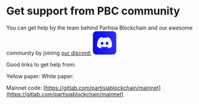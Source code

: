 # Get support from PBC community

You can get help by the team behind Partisia Blockchain and our awesome community by joining [our discord:](https://discord.com/invite/5HX7j9xFS7) 
        <a target="_blank" href="https://discord.com/invite/5HX7j9xFS7">
          <svg width="64" height="64" viewBox="0 0 29 28" fill="none" xmlns="http://www.w3.org/2000/svg">
            <rect x="0.399994" width="28" height="28" rx="4" fill="url(#paint0_linear_410_3160)" />
            <path
              d="M20.6378 8.13731C19.4905 7.6109 18.2602 7.22306 16.9739 7.00093C16.9505 6.99664 16.9271 7.00736 16.915 7.02879C16.7568 7.3102 16.5815 7.67732 16.4588 7.96588C15.0753 7.75875 13.6989 7.75875 12.3437 7.96588C12.221 7.67091 12.0394 7.3102 11.8804 7.02879C11.8684 7.00807 11.845 6.99736 11.8215 7.00093C10.5359 7.22235 9.30566 7.61019 8.1577 8.13731C8.14776 8.14159 8.13924 8.14874 8.13359 8.15802C5.80004 11.6443 5.16078 15.0449 5.47438 18.4033C5.4758 18.4197 5.48502 18.4354 5.49779 18.4454C7.0374 19.5761 8.52877 20.2625 9.99245 20.7175C10.0159 20.7246 10.0407 20.716 10.0556 20.6967C10.4018 20.2239 10.7105 19.7254 10.9751 19.2011C10.9907 19.1704 10.9758 19.134 10.9439 19.1218C10.4543 18.9361 9.98819 18.7097 9.53979 18.4526C9.50432 18.4319 9.50148 18.3811 9.53411 18.3568C9.62847 18.2861 9.72286 18.2126 9.81296 18.1383C9.82926 18.1247 9.85198 18.1219 9.87114 18.1304C12.817 19.4754 16.0062 19.4754 18.9172 18.1304C18.9364 18.1211 18.9591 18.124 18.9761 18.1376C19.0662 18.2119 19.1606 18.2861 19.2557 18.3568C19.2883 18.3811 19.2862 18.4319 19.2507 18.4526C18.8023 18.7147 18.3361 18.9361 17.8459 19.1211C17.814 19.1333 17.7998 19.1704 17.8154 19.2011C18.0857 19.7246 18.3943 20.2232 18.7342 20.696C18.7484 20.716 18.7739 20.7246 18.7973 20.7175C20.2681 20.2625 21.7595 19.5761 23.2991 18.4454C23.3126 18.4354 23.3211 18.4204 23.3225 18.404C23.6978 14.5213 22.6939 11.1486 20.6612 8.15873C20.6562 8.14874 20.6477 8.14159 20.6378 8.13731ZM11.415 16.3584C10.5281 16.3584 9.79734 15.5441 9.79734 14.5442C9.79734 13.5442 10.5139 12.73 11.415 12.73C12.3231 12.73 13.0468 13.5514 13.0327 14.5442C13.0327 15.5441 12.3161 16.3584 11.415 16.3584ZM17.3961 16.3584C16.5092 16.3584 15.7784 15.5441 15.7784 14.5442C15.7784 13.5442 16.495 12.73 17.3961 12.73C18.3042 12.73 19.0279 13.5514 19.0137 14.5442C19.0137 15.5441 18.3042 16.3584 17.3961 16.3584Z"
              fill="#F3F6FB" />
            <defs>
              <linearGradient id="paint0_linear_410_3160" x1="0.399994" y1="28" x2="29.0588" y2="27.3086"
                gradientUnits="userSpaceOnUse">
                <stop stop-color="#0A0AF0" />
                <stop offset="1" stop-color="#2F2FF2" />
              </linearGradient>
            </defs>
          </svg>
        </a>


Good links to get help from: 

Yellow paper: 
White paper: 

Mainnet code: [https://gitlab.com/partisiablockchain/mainnet](https://gitlab.com/partisiablockchain/mainnet)
